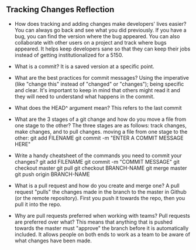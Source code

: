 ## Tracking Changes Reflection

- How does tracking and adding changes make developers' lives easier?
You can always go back and see what you did previously.  If you have a bug, you can find the version where the bug appeared.  You can also collaborate with other users on a project and track where bugs appeared.  It helps keep developers sane so that they can keep their jobs instead of getting institutionalized for a 5150.
- What is a commit?  It is a saved version at a specific point.
- What are the best practices for commit messages? Using the imperative (like "change this" instead of "changed" or "changes"); being specific and clear.  It's important to keep in mind that others might read it and they will need to understand what happens in the commit.
- What does the HEAD^ argument mean?  This refers to the last commit
- What are the 3 stages of a git change and how do you move a file from one stage to the other?  The three stages are as follows:
track changes, make changes, and to pull changes.
moving a file from one stage to the other:
git add FILENAME
git commit -m "ENTER A COMMIT MESSAGE HERE"

- Write a handy cheatsheet of the commands you need to commit your changes?
git add FILENAME
git commit -m "COMMIT MESSAGE"
git checkout master
git pull
git checkout BRANCH-NAME
git merge master
git push origin BRANCH-NAME

- What is a pull request and how do you create and merge one? 
A pull request "pulls" the changes made in the branch to the master in Github (or the remote repository).  First you push it towards the repo, then you pull it into the repo.
- Why are pull requests preferred when working with teams?
Pull requests are preferred over what?  This means that anything that is pushed towards the master must "approve" the branch before it is automatically included.  It allows people on both ends to work as a team to be aware of what changes have been made.


